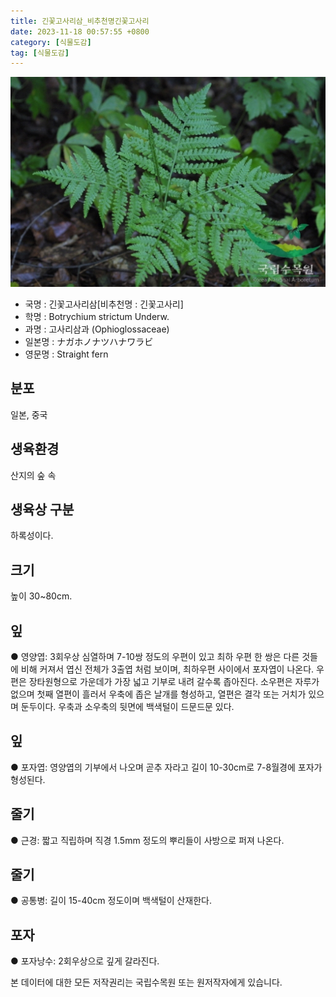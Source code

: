 ```yaml
---
title: 긴꽃고사리삼_비추천명긴꽃고사리
date: 2023-11-18 00:57:55 +0800
category: [식물도감]
tag: [식물도감]
---
```




![긴꽃고사리삼[비추천명 : 긴꽃고사리]](/assets/img/fileUpload/plants/basic/Ophioglossaceae/Botrychium/352/1_th2.JPG)
- 국명 : 긴꽃고사리삼[비추천명 : 긴꽃고사리]
- 학명 : Botrychium strictum Underw.
- 과명 : 고사리삼과 (Ophioglossaceae)
- 일본명 : ナガホノナツハナワラビ
- 영문명 : Straight fern


## 분포
일본, 중국
## 생육환경
산지의 숲 속
## 생육상 구분
하록성이다.
## 크기
높이 30~80cm.
## 잎
● 영양엽: 3회우상 심열하며 7-10쌍 정도의 우편이 있고 최하 우편 한 쌍은 다른 것들에 비해 커져서 엽신 전체가 3출엽 처럼 보이며, 최하우편 사이에서 포자엽이 나온다. 우편은 장타원형으로 가운데가 가장 넓고 기부로 내려 갈수록 좁아진다. 소우편은 자루가 없으며 첫째 열편이 흘러서 우축에 좁은 날개를 형성하고, 열편은 결각 또는 거치가 있으며 둔두이다. 우축과 소우축의 뒷면에 백색털이 드문드문 있다.
## 잎
● 포자엽: 영양엽의 기부에서 나오며 곧추 자라고 길이 10-30cm로 7-8월경에 포자가 형성된다.
## 줄기
● 근경: 짧고 직립하며 직경 1.5mm 정도의 뿌리들이 사방으로 퍼져 나온다.
## 줄기
● 공통병: 길이 15-40cm 정도이며 백색털이 산재한다.
## 포자
● 포자낭수: 2회우상으로 깊게 갈라진다.






본 데이터에 대한 모든 저작권리는 국립수목원 또는 원저작자에게 있습니다.
